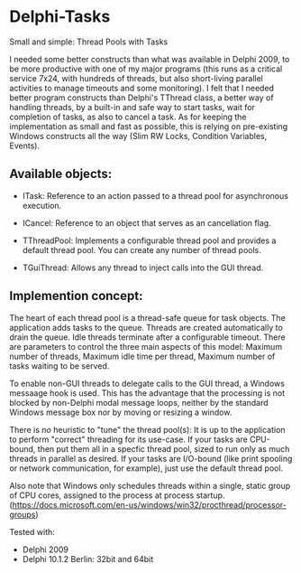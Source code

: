 # Delphi-Tasks
 Small and simple: Thread Pools with Tasks

I needed some better constructs than what was available in Delphi 2009, to be more productive with one of my major programs (this runs as a critical service 7x24, with hundreds of threads, but also short-living parallel activities to manage timeouts and some monitoring).
I felt that I needed better program constructs than Delphi's TThread class, a better way of handling threads, by a built-in and safe way to start tasks, wait for completion of tasks, as also to cancel a task.
As for keeping the implementation as small and fast as possible, this is relying on pre-existing Windows constructs all the way (Slim RW Locks, Condition Variables, Events).

## Available objects:

* ITask: Reference to an action passed to a thread pool for asynchronous execution.

* ICancel: Reference to an object that serves as an cancellation flag.

* TThreadPool: Implements a configurable thread pool and provides a default thread pool. You can create any number of thread pools.

* TGuiThread: Allows any thread to inject calls into the GUI thread.


## Implemention concept:

The heart of each thread pool is a thread-safe queue for task objects. The application adds tasks to the queue. Threads are created automatically to drain the queue. Idle threads terminate after a configurable timeout. There are parameters to control the three main aspects of this model: Maximum number of threads, Maximum idle time per thread, Maximum number of tasks waiting to be served.

To enable non-GUI threads to delegate calls to the GUI thread, a Windows messaage hook is used. This has the advantage that the processing is not blocked by non-Delphi modal message loops, neither by the standard Windows message box nor by moving or resizing a window.

There is *no* heuristic to "tune" the thread pool(s): It is up to the application to perform "correct" threading for its use-case. If your tasks are CPU-bound, then put them all in a specfic thread pool, sized to run only as much threads in parallel as desired. If your tasks are I/O-bound (like print spooling or network communication, for example), just use the default thread pool.

Also note that Windows only schedules threads within a single, static group of CPU cores, assigned to the process at process startup. (https://docs.microsoft.com/en-us/windows/win32/procthread/processor-groups)


Tested with:
- Delphi 2009
- Delphi 10.1.2 Berlin: 32bit and 64bit
